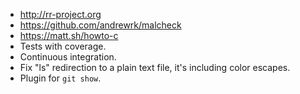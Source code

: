 - http://rr-project.org
- https://github.com/andrewrk/malcheck
- https://matt.sh/howto-c
- Tests with coverage.
- Continuous integration.
- Fix "ls" redirection to a plain text file, it's including color escapes.
- Plugin for `git show`.
